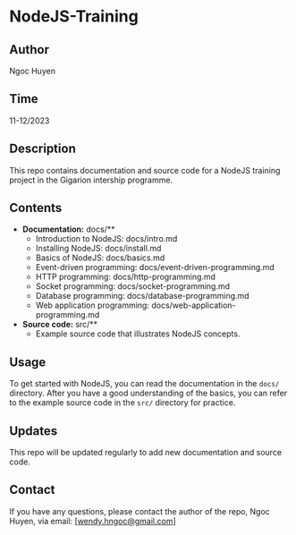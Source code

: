 # NodeJS-Training

## Author

Ngoc Huyen

## Time

11-12/2023


## Description

This repo contains documentation and source code for a NodeJS training project in the Gigarion intership programme.

## Contents

* **Documentation:** docs/**
    * Introduction to NodeJS: docs/intro.md
    * Installing NodeJS: docs/install.md
    * Basics of NodeJS: docs/basics.md
    * Event-driven programming: docs/event-driven-programming.md
    * HTTP programming: docs/http-programming.md
    * Socket programming: docs/socket-programming.md
    * Database programming: docs/database-programming.md
    * Web application programming: docs/web-application-programming.md
* **Source code:** src/**
    * Example source code that illustrates NodeJS concepts.

## Usage

To get started with NodeJS, you can read the documentation in the `docs/` directory. After you have a good understanding of the basics, you can refer to the example source code in the `src/` directory for practice.

## Updates

This repo will be updated regularly to add new documentation and source code.

## Contact

If you have any questions, please contact the author of the repo, Ngoc Huyen, via email: [wendy.hngoc@gmail.com]
